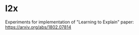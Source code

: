 # l2x
Experiments for implementation of "Learning to Explain" paper: https://arxiv.org/abs/1802.07814
